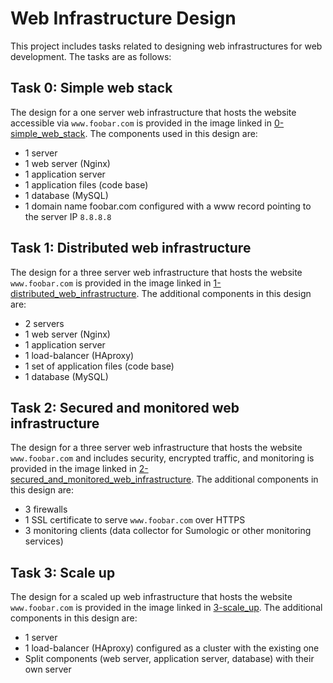 # Web Infrastructure Design

This project includes tasks related to designing web infrastructures for web development. The tasks are as follows:

## Task 0: Simple web stack
The design for a one server web infrastructure that hosts the website accessible via `www.foobar.com` is provided in the image linked in [0-simple_web_stack](0-simple_web_stack). The components used in this design are:
- 1 server
- 1 web server (Nginx)
- 1 application server
- 1 application files (code base)
- 1 database (MySQL)
- 1 domain name foobar.com configured with a www record pointing to the server IP `8.8.8.8`

## Task 1: Distributed web infrastructure
The design for a three server web infrastructure that hosts the website `www.foobar.com` is provided in the image linked in [1-distributed_web_infrastructure](1-distributed_web_infrastructure). The additional components in this design are:
- 2 servers
- 1 web server (Nginx)
- 1 application server
- 1 load-balancer (HAproxy)
- 1 set of application files (code base)
- 1 database (MySQL)

## Task 2: Secured and monitored web infrastructure
The design for a three server web infrastructure that hosts the website `www.foobar.com` and includes security, encrypted traffic, and monitoring is provided in the image linked in [2-secured_and_monitored_web_infrastructure](2-secured_and_monitored_web_infrastructure). The additional components in this design are:
- 3 firewalls
- 1 SSL certificate to serve `www.foobar.com` over HTTPS
- 3 monitoring clients (data collector for Sumologic or other monitoring services)

## Task 3: Scale up
The design for a scaled up web infrastructure that hosts the website `www.foobar.com` is provided in the image linked in [3-scale_up](3-scale_up). The additional components in this design are:
- 1 server
- 1 load-balancer (HAproxy) configured as a cluster with the existing one
- Split components (web server, application server, database) with their own server
